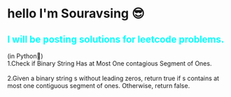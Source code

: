 <div style="cursor:url(http://www.rw-designer.com/cursor-extern.php?id=149584)">
<h1><b>hello I'm Souravsing 😎</b></h1>
<h2 style="color:aqua">I will be posting solutions for leetcode problems.</h2>
(in Python🐍)
<br>
<a href="1" style="text-decoration:none">1.Check if Binary String Has at Most One contagious Segment of Ones.</a><br><br>
<a href="1" style="text-decoration:none">2.Given a binary string s ​​​​​without leading zeros, return true​​​ if s contains at most one contiguous segment of ones. Otherwise, return false.</a></div>
